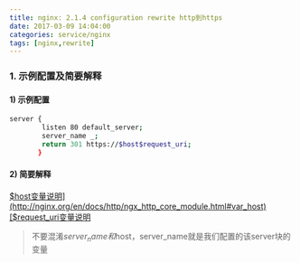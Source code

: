 ```yaml
---
title: nginx: 2.1.4 configuration rewrite http到https
date: 2017-03-09 14:04:00
categories: service/nginx
tags: [nginx,rewrite]
---
```


### 1. 示例配置及简要解释
#### 1) 示例配置
``` bash
server {
        listen 80 default_server;
        server_name _;
        return 301 https://$host$request_uri;
       }
```

#### 2) 简要解释
[$host变量说明](http://nginx.org/en/docs/http/ngx_http_core_module.html#var_host)
[$request_uri变量说明](http://nginx.org/en/docs/http/ngx_http_core_module.html#var_request_uri)

> 不要混淆$server_name和$host，server_name就是我们配置的该server块的变量
